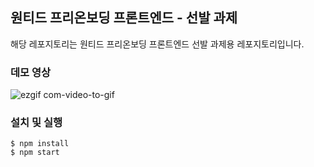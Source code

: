 ## 원티드 프리온보딩 프론트엔드 - 선발 과제
해당 레포지토리는 원티드 프리온보딩 프론트엔드 선발 과제용 레포지토리입니다.

### 데모 영상

![ezgif com-video-to-gif](https://user-images.githubusercontent.com/117281717/229348780-ba7e8cc1-214d-49c2-8119-6a356f3b0445.gif)

### 설치 및 실행
```
$ npm install
$ npm start
```
